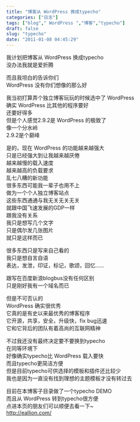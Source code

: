 ```yaml
---
title: "博客从 WordPress 换成typecho"
categories: ["日志"]
tags: ["blog"," WordPress ","博客","typecho"]
draft: false
slug: "typecho"
date: "2011-01-08 04:45:29"
---
```


<p>我计划把博客从 WordPress 换成typecho<br />
没办法我就是爱折腾</p>
<p>而且我坦白的告诉你们<br />
 WordPress 没有你们想像的那么好</p>
<p>我当初打算弄个独立博客玩玩的时候选中了 WordPress <br />
确实 WordPress 比其他的程序要好<br />
还要好得多<br />
但是个人感觉2.9.2是 WordPress 的极致了<br />
像一个分水岭<br />
2.9.2是个巅峰</p>
<p>是的，现在 WordPress 的功能越来越强大<br />
只是已经强大到让我越来越厌倦<br />
越来越慢的载入速度<br />
越来越高的负载要求<br />
乱七八糟的新功能<br />
很多东西可能我一辈子也用不上<br />
做为一个个人独立博客站点<br />
这些东西通通与我无关无关无关<br />
就跟中国飞速发展的GDP一样<br />
跟我没有关系<br />
我只是想写几个文字<br />
只是偶尔发几张图片<br />
就只是这样而已<!--more--></p>
<p>很多东西只是写来自己看的<br />
我只是想自言自语<br />
表达，发泄，印证，标记，歌颂，回忆……</p>
<p>跟写在百度新浪blogbus没有任何区别<br />
只是刚好我有一个域名而已</p>
<p>但是不可否认的<br />
 WordPress 确实很优秀<br />
它真的是有史以来最优秀的博客程序<br />
它开源，共享，安全，升级快，fix bug迅速<br />
它和它背后的团队有着高尚的互联网精神</p>
<p>不过我还没有最终决定要不要换到typecho<br />
在同等环境下<br />
好像确实typecho比 WordPress 载入要快<br />
而且typecho更简洁方便<br />
但是目前typecho可供选择的模板和插件还比较少<br />
我也是因为一直没有找到理想的主题模板才没有转过去</p>
<p>目前在本博客子目录做了一个typecho DEMO<br />
而且从 WordPress 转到typecho很方便<br />
点进本页的朋友们可以顺便去看一下~<br />
<a href="http://eallion.com/">http://eallion.com/</a></p>

